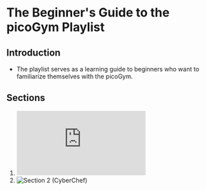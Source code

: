# The Beginner's Guide to the picoGym Playlist
## Introduction
- The playlist serves as a learning guide to beginners who want to familiarize themselves with the picoGym.

## Sections
1. ![Section 1 (Sanity)](https://github.com/mushy2005/picoCTF/blob/main/Challenges/The%20Beginner's%20Guide%20to%20the%20picoGym/Section%201%20(Sanity)/Section1.md)
2. ![Section 2 (CyberChef)](https://github.com/mushy2005/picoCTF/tree/main/Challenges/The%20Beginner's%20Guide%20to%20the%20picoGym/Section%202%20(CyberChef))
